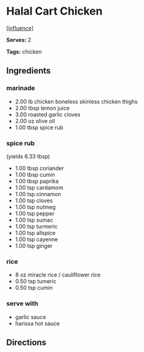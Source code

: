 # Halal Cart Chicken

[[influence]](https://www.reddit.com/r/seriouseats/comments/86zdx9/dont_make_the_halal_cart_chicken_and_rice/)

**Serves:** 2

**Tags:** chicken

## Ingredients

### marinade 

* 2.00 lb chicken boneless skinless chicken thighs
* 2.00 tbsp lemon juice
* 3.00 roasted garlic cloves
* 2.00 oz olive oil
* 1.00 tbsp spice rub

### spice rub

(yields 6.33 tbsp)

* 1.00 tbsp coriander
* 1.00 tbsp cumin
* 1.00 tbsp paprika
* 1.00 tsp cardamom
* 1.00 tsp cinnamon
* 1.00 tsp cloves
* 1.00 tsp nutmeg
* 1.00 tsp pepper
* 1.00 tsp sumac
* 1.00 tsp turmeric
* 1.00 tsp allspice
* 1.00 tsp cayenne
* 1.00 tsp ginger

### rice

* 8 oz miracle rice / cauliflower rice
* 0.50 tsp tumeric
* 0.50 tsp cumin

### serve with
* garlic sauce
* harissa hot sauce

## Directions
